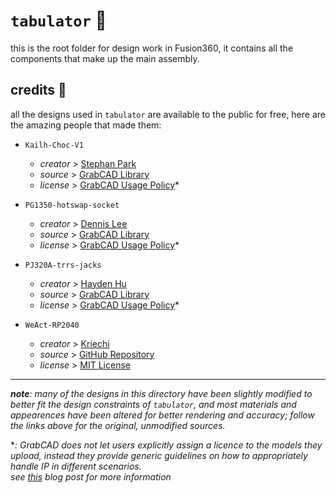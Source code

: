 # `tabulator` 🎹

this is the root folder for design work in Fusion360, it contains all the components that make up the main assembly.

## credits 💖

all the designs used in `tabulator` are available to the public for free, here are the amazing people that made them:

+ `Kailh-Choc-V1`
  + *creator* > [Stephan Park](https://grabcad.com/stephan.park-1)
  + *source* > [GrabCAD Library](https://grabcad.com/library/kailh-choc-low-profile-switch-1)
  + *license* > [GrabCAD Usage Policy](https://help.grabcad.com/article/246-how-can-models-be-used-and-shared)*

+ `PG1350-hotswap-socket`
  + *creator* > [Dennis Lee](https://grabcad.com/dennis.lee-23)
  + *source* > [GrabCAD Library](https://grabcad.com/library/kailh-1350-socket-2)
  + *license* > [GrabCAD Usage Policy](https://help.grabcad.com/article/246-how-can-models-be-used-and-shared)*

+ `PJ320A-trrs-jacks`
  + *creator* > [Hayden Hu](https://grabcad.com/hayden.hu-1)
  + *source* > [GrabCAD Library](https://grabcad.com/library/pj320a-pj320d-3-5mm-jack-1)
  + *license* > [GrabCAD Usage Policy](https://help.grabcad.com/article/246-how-can-models-be-used-and-shared)*
  
+ `WeAct-RP2040`
  + *creator* > [Kriechi](https://github.com/Kriechi)
  + *source* > [GitHub Repository](https://github.com/Kriechi/kicad-library-WeAct-RP2040-Pico)
  + *license* > [MIT License](https://github.com/Kriechi/kicad-library-WeAct-RP2040-Pico/blob/main/LICENSE)

---

***note**: many of the designs in this directory have been slightly modified to better fit the design constraints of `tabulator`, and most materials and appearences have been altered for better rendering and accuracy; follow the links above for the original, unmodified sources.*

**: GrabCAD does not let users explicitly assign a licence to the models they upload, instead they provide generic guidelines on how to appropriately handle IP in different scenarios.* \
*see [this](https://help.grabcad.com/article/246-how-can-models-be-used-and-shared) blog post for more information*
